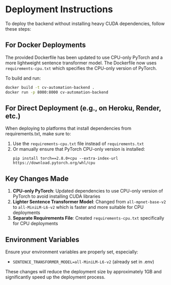 # Deployment Instructions

To deploy the backend without installing heavy CUDA dependencies, follow these steps:

## For Docker Deployments

The provided Dockerfile has been updated to use CPU-only PyTorch and a more lightweight sentence transformer model. The Dockerfile now uses `requirements-cpu.txt` which specifies the CPU-only version of PyTorch.

To build and run:
```bash
docker build -t cv-automation-backend .
docker run -p 8000:8000 cv-automation-backend
```

## For Direct Deployment (e.g., on Heroku, Render, etc.)

When deploying to platforms that install dependencies from requirements.txt, make sure to:

1. Use the `requirements-cpu.txt` file instead of `requirements.txt`
2. Or manually ensure that PyTorch CPU-only version is installed:
   ```
   pip install torch==2.8.0+cpu --extra-index-url https://download.pytorch.org/whl/cpu
   ```

## Key Changes Made

1. **CPU-only PyTorch**: Updated dependencies to use CPU-only version of PyTorch to avoid installing CUDA libraries
2. **Lighter Sentence Transformer Model**: Changed from `all-mpnet-base-v2` to `all-MiniLM-L6-v2` which is faster and more suitable for CPU deployments
3. **Separate Requirements File**: Created `requirements-cpu.txt` specifically for CPU deployments

## Environment Variables

Ensure your environment variables are properly set, especially:
- `SENTENCE_TRANSFORMER_MODEL=all-MiniLM-L6-v2` (already set in .env)

These changes will reduce the deployment size by approximately 1GB and significantly speed up the deployment process.